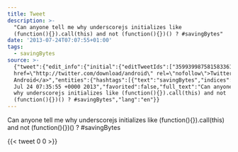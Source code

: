 ```yaml
---
title: Tweet
description: >-
  "Can anyone tell me why underscorejs initializes like
  (function(){}).call(this) and not (function(){})() ? #savingBytes"
date: '2013-07-24T07:07:55+01:00'
tags:
  - savingBytes
source: >-
  {"tweet":{"edit_info":{"initial":{"editTweetIds":["359939987581583361"],"editableUntil":"2013-07-24T08:35:55.058Z","editsRemaining":"5","isEditEligible":true}},"retweeted":false,"source":"<a
  href=\"http://twitter.com/download/android\" rel=\"nofollow\">Twitter for
  Android</a>","entities":{"hashtags":[{"text":"savingBytes","indices":["106","118"]}],"symbols":[],"user_mentions":[],"urls":[]},"display_text_range":["0","118"],"favorite_count":"0","id_str":"359939987581583361","truncated":false,"retweet_count":"0","id":"359939987581583361","created_at":"Wed
  Jul 24 07:35:55 +0000 2013","favorited":false,"full_text":"Can anyone tell me
  why underscorejs initializes like (function(){}).call(this) and not
  (function(){})() ? #savingBytes","lang":"en"}}
---
```

Can anyone tell me why underscorejs initializes like (function(){}).call(this) and not (function(){})() ? #savingBytes
    
{{< tweet 0 0 >}}
    
